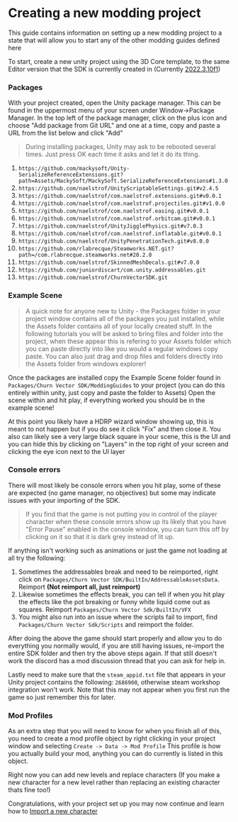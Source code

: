 # Creating a new modding project

This guide contains information on setting up a new modding project to a state that will allow you to start any of the other modding guides defined here

To start, create a new unity project using the 3D Core template, to the same Editor version that the SDK is currently created in (Currently [2022.3.10f1](https://unity.com/releases/editor/whats-new/2022.3.10))

### Packages

With your project created, open the Unity package manager. This can be found in the uppermost menu of your screen under Window->Package Manager.
In the top left of the package manager, click on the plus icon and choose "Add package from Git URL" and one at a time, copy and paste a URL from the list below and click "Add"

> During installing packages, Unity may ask to be rebooted several times. Just press OK each time it asks and let it do its thing.

1. `https://github.com/mackysoft/Unity-SerializeReferenceExtensions.git?path=Assets/MackySoft/MackySoft.SerializeReferenceExtensions#1.3.0`
2. `https://github.com/naelstrof/UnityScriptableSettings.git#v2.4.5`
3. `https://github.com/naelstrof/com.naelstrof.extensions.git#v0.0.1`
4. `https://github.com/naelstrof/com.naelstrof.projectiles.git#v1.0.0`
5. `https://github.com/naelstrof/com.naelstrof.easing.git#v0.0.1`
6. `https://github.com/naelstrof/com.naelstrof.orbitcam.git#v0.0.1`
7. `https://github.com/naelstrof/UnityJigglePhysics.git#v7.0.3`
8. `https://github.com/naelstrof/com.naelstrof.inflatable.git#v0.0.1`
9. `https://github.com/naelstrof/UnityPenetrationTech.git#v8.0.0`
10. `https://github.com/rlabrecque/Steamworks.NET.git?path=/com.rlabrecque.steamworks.net#20.2.0`
11. `https://github.com/naelstrof/SkinnedMeshDecals.git#v7.0.0`
12. `https://github.com/juniordiscart/com.unity.addressables.git`
13. `https://github.com/naelstrof/ChurnVectorSDK.git`

### Example Scene

> A quick note for anyone new to Unity - the Packages folder in your project window contains all of the packages you just installed, while the Assets folder contains all of your locally created stuff. In the following tutorials you will be asked to bring files and folder into the project, when these appear this is refering to your Assets folder which you can paste directly into like you would a regular windows copy paste. You can also just drag and drop files and folders directly into the Assets folder from windows explorer!

Once the packages are installed copy the Example Scene folder found in `Packages/Churn Vector SDK/ModdingGuides` to your project (you can do this entirely within unity, just copy and paste the folder to Assets)
Open the scene within and hit play, if everything worked you should be in the example scene!

At this point you likely have a HDRP wizard window showing up, this is meant to not happen but if you do see it click "Fix" and then close it.
You also can likely see a very large black square in your scene, this is the UI and you can hide this by clicking on "Layers" in the top right of your screen and clicking the eye icon next to the UI layer

### Console errors

There will most likely be console errors when you hit play, some of these are expected (no game manager, no objectives) but some may indicate issues with your importing of the SDK. 
> If you find that the game is not putting you in control of the player character when these console errors show up its likely that you have "Error Pause" enabled in the console window, you can turn this off by clicking on it so that it is dark grey instead of lit up.

If anything isn't working such as animations or just the game not loading at all try the following:
1) Sometimes the addressables break and need to be reimported, right click on `Packages/Churn Vector SDK/BuiltIn/AddressableAssetsData`. Reimport **(Not reimport all, just reimport)**
2) Likewise sometimes the effects break, you can tell if when you hit play the effects like the pot breaking or funny white liquid come out as squares. Reimport `Packages/Churn Vector Sdk/BuiltIn/VFX`
3) You might also run into an issue where the scripts fail to import, find `Packages/Churn Vector Sdk/Scripts` and reimport the folder.

After doing the above the game should start properly and allow you to do everything you normally would, if you are still having issues, re-import the entire SDK folder and then try the above steps again.
If that still doesn't work the discord has a mod discussion thread that you can ask for help in.

Lastly need to make sure that the `steam_appid.txt` file that appears in your Unity project contains the following: `2686900`, otherwise steam workshop integration won't work.
Note that this may not appear when you first run the game so just remember this for later.

### Mod Profiles
As an extra step that you will need to know for when you finish all of this, you need to create a mod profile object by right clicking in your project window and selecting `Create -> Data -> Mod Profile`
This profile is how you actually build your mod, anything you can do currently is listed in this object.

Right now you can add new levels and replace characters (If you make a new character for a new level rather than replacing an existing character thats fine too!)

Congratulations, with your project set up you may now continue and learn how to [Import a new character](https://github.com/naelstrof/ChurnVectorSDK/blob/main/ModdingGuides/NewCharacter.md)

